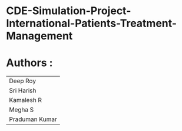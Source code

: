 # CDE-Simulation-Project-International-Patients-Treatment-Management
# Authors :

<table>
  <tr>
    <td>Deep Roy</td>
  </tr>
  <tr>
    <td>Sri Harish</td>
  </tr>
  <tr>
    <td>Kamalesh R</td>
  </tr>
  <tr>
    <td>Megha S</td>
  </tr>
  <tr>
    <td>Praduman Kumar</td>
  </tr>
</table>
